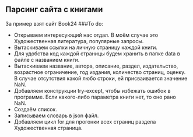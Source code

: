 ## Парсинг сайта с книгами
За пример взят сайт Book24
###To do:
+ Открываем интересующий нас отдал. В моём случае это Художественная литература, популярные запросы.
+ Вытаскиваем ссылки на личную страницу каждой книги.
+ Для удобства код каждой страницы будем хранить в папке data в файле с названием книги.
+ Вытаскиваем название, автора, описание, раздел, издательство, возрастное ограничение, год издания, количество страниц, оценку. В случае отсутствия какой любо строки, ей присваивается значение NaN.
+ Добавляем конструкции try-except, чтобы избежать ошибок в программе. Если какого-либо параметра книги нет, то оно рано NaN.
+ Создаём список.
+ Записываем словарь в json файл.
+ Добавляем цикл for для прогонки всех страниц раздела Художественная страница.
